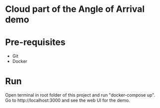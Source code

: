 # Cloud part of the Angle of Arrival demo

# Pre-requisites
- Git
- Docker

# Run
Open terminal in root folder of this project and run "docker-compose up". Go to http://localhost:3000 and see the web UI for the demo.